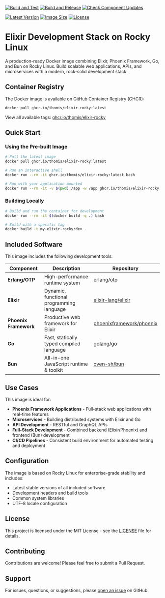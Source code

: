 [![Build and Test](https://github.com/thomis/elixir-rocky/actions/workflows/01_build_and_test.yml/badge.svg)](https://github.com/thomis/elixir-rocky/actions/workflows/01_build_and_test.yml)
[![Build and Release](https://github.com/thomis/elixir-rocky/actions/workflows/02_build_and_release.yml/badge.svg)](https://github.com/thomis/elixir-rocky/actions/workflows/02_build_and_release.yml)
[![Check Component Updates](https://github.com/thomis/elixir-rocky/actions/workflows/03_check_component_updates.yml/badge.svg)](https://github.com/thomis/elixir-rocky/actions/workflows/03_check_component_updates.yml)

[![Latest Version](https://ghcr-badge.egpl.dev/thomis/elixir-rocky/latest_tag?color=%2344cc11&ignore=latest&label=version&trim=)](https://github.com/thomis/elixir-rocky/pkgs/container/elixir-rocky)
[![Image Size](https://ghcr-badge.egpl.dev/thomis/elixir-rocky/size?color=%2344cc11&tag=latest&label=image+size&trim=)](https://github.com/thomis/elixir-rocky/pkgs/container/elixir-rocky)
[![License](https://img.shields.io/badge/license-MIT-blue.svg)](LICENSE)

# Elixir Development Stack on Rocky Linux

A production-ready Docker image combining Elixir, Phoenix Framework, Go, and Bun on Rocky Linux. Build scalable web applications, APIs, and microservices with a modern, rock-solid development stack.

## Container Registry

The Docker image is available on GitHub Container Registry (GHCR):

```bash
docker pull ghcr.io/thomis/elixir-rocky:latest
```

View all available tags: [ghcr.io/thomis/elixir-rocky](https://github.com/thomis/elixir-rocky/pkgs/container/elixir-rocky)

## Quick Start

### Using the Pre-built Image

```bash
# Pull the latest image
docker pull ghcr.io/thomis/elixir-rocky:latest

# Run an interactive shell
docker run --rm -it ghcr.io/thomis/elixir-rocky:latest bash

# Run with your application mounted
docker run --rm -it -v $(pwd):/app -w /app ghcr.io/thomis/elixir-rocky:latest bash
```

### Building Locally

```bash
# Build and run the container for development
docker run --rm -it $(docker build -q .) bash

# Build with a specific tag
docker build -t my-elixir-rocky:dev .
```

## Included Software

This image includes the following development tools:

| Component | Description | Repository |
|-----------|-------------|------------|
| **Erlang/OTP** | High-performance runtime system | [erlang/otp](https://github.com/erlang/otp) |
| **Elixir** | Dynamic, functional programming language | [elixir-lang/elixir](https://github.com/elixir-lang/elixir) |
| **Phoenix Framework** | Productive web framework for Elixir | [phoenixframework/phoenix](https://github.com/phoenixframework/phoenix) |
| **Go** | Fast, statically typed compiled language | [golang/go](https://github.com/golang/go) |
| **Bun** | All-in-one JavaScript runtime & toolkit | [oven-sh/bun](https://github.com/oven-sh/bun) |

## Use Cases

This image is ideal for:

- **Phoenix Framework Applications** - Full-stack web applications with real-time features
- **Microservices** - Building distributed systems with Elixir and Go
- **API Development** - RESTful and GraphQL APIs
- **Full-Stack Development** - Combined backend (Elixir/Phoenix) and frontend (Bun) development
- **CI/CD Pipelines** - Consistent build environment for automated testing and deployment

## Configuration

The image is based on Rocky Linux for enterprise-grade stability and includes:

- Latest stable versions of all included software
- Development headers and build tools
- Common system libraries
- UTF-8 locale configuration

## License

This project is licensed under the MIT License - see the [LICENSE](LICENSE) file for details.

## Contributing

Contributions are welcome! Please feel free to submit a Pull Request.

## Support

For issues, questions, or suggestions, please [open an issue](https://github.com/thomis/elixir-rocky/issues) on GitHub.
